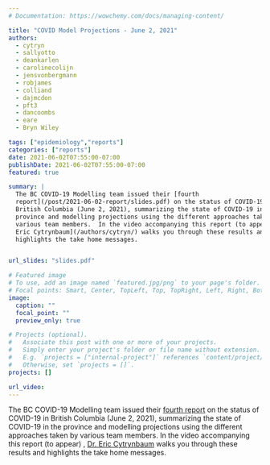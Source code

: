 ```yaml
---
# Documentation: https://wowchemy.com/docs/managing-content/

title: "COVID Model Projections - June 2, 2021"
authors:
  - cytryn
  - sallyotto
  - deankarlen
  - carolinecolijn
  - jensvonbergmann
  - robjames
  - colliand
  - dajmcdon
  - pft3
  - dancoombs
  - eare
  - Bryn Wiley

tags: ["epidemiology","reports"]
categories: ["reports"]
date: 2021-06-02T07:55:00-07:00
publishDate: 2021-06-02T07:55:00-07:00
featured: true

summary: |
  The BC COVID-19 Modelling team issued their [fourth
  report](/post/2021-06-02-report/slides.pdf) on the status of COVID-19 in
  British Columbia (June 2, 2021), summarizing the state of COVID-19 in the
  province and modelling projections using the different approaches taken by
  various team members.  In the video accompanying this report (to appear), [Dr.
  Eric Cytrynbaum](/authors/cytryn/) walks you through these results and
  highlights the take home messages.


url_slides: "slides.pdf"

# Featured image
# To use, add an image named `featured.jpg/png` to your page's folder.
# Focal points: Smart, Center, TopLeft, Top, TopRight, Left, Right, BottomLeft, Bottom, BottomRight.
image:
  caption: ""
  focal_point: ""
  preview_only: true

# Projects (optional).
#   Associate this post with one or more of your projects.
#   Simply enter your project's folder or file name without extension.
#   E.g. `projects = ["internal-project"]` references `content/project/deep-learning/index.md`.
#   Otherwise, set `projects = []`.
projects: []

url_video: 
---
```

The BC COVID-19 Modelling team issued their [fourth report](slides.pdf) on the
status of COVID-19 in British Columbia (June 2, 2021), summarizing the state of
COVID-19 in the province and modelling projections using the different
approaches taken by various team members.  In the video accompanying this report (to appear)
, [Dr. Eric Cytrynbaum](/authors/cytryn/) walks you through these results and
highlights the take home messages.

